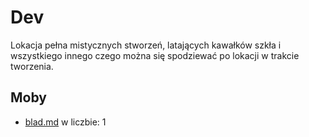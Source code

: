 # Dev

Lokacja pełna mistycznych stworzeń, latających kawałków szkła i wszystkiego innego czego można się spodziewać po lokacji w trakcie tworzenia.

## Moby

* [blad.md](../../moby/pierwsze-pietro/blad.md "mention") w liczbie: 1
